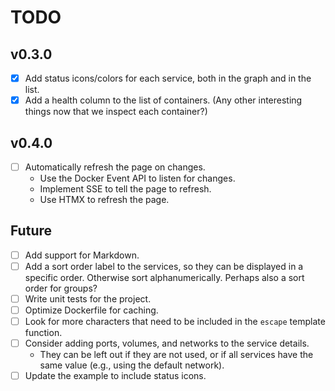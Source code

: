 # TODO

## v0.3.0

- [x] Add status icons/colors for each service, both in the graph and in the list.
- [x] Add a health column to the list of containers. (Any other interesting things now that we inspect each container?)

## v0.4.0

- [ ] Automatically refresh the page on changes.
  - Use the Docker Event API to listen for changes.
  - Implement SSE to tell the page to refresh.
  - Use HTMX to refresh the page.

## Future

- [ ] Add support for Markdown.
- [ ] Add a sort order label to the services, so they can be displayed in a specific order. Otherwise sort alphanumerically. Perhaps also a sort order for groups?
- [ ] Write unit tests for the project.
- [ ] Optimize Dockerfile for caching.
- [ ] Look for more characters that need to be included in the `escape` template function.
- [ ] Consider adding ports, volumes, and networks to the service details.
  - They can be left out if they are not used, or if all services have the same value (e.g., using the default network).
- [ ] Update the example to include status icons.
